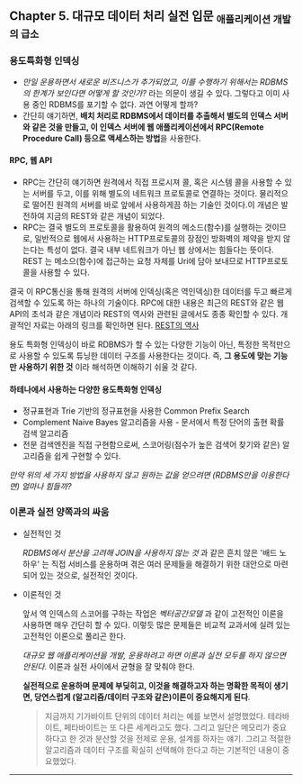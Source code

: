 ## Chapter 5. 대규모 데이터 처리 실전 입문 <sub>애플리케이션 개발의 급소</sub>

### 용도특화형 인덱싱

- *만일 운용하면서 새로운 비즈니스가 추가되었고, 이를 수행하기 위해서는 RDBMS의 한계가 보인다면 어떻게 할 것인가?* 라는 의문이 생길 수 있다. 그렇다고 이미 사용 중인 RDBMS를 포기할 수 없다. 과연 어떻게 할까?
- 간단히 얘기하면, **배치 처리로 RDBMS에서 데이터를 추출해서 별도의 인덱스 서버와 같은 것을 만들고, 이 인덱스 서버에 웹 애플리케이션에서 RPC(Remote Procedure Call) 등으로 액세스하는 방법**을 사용한다.



#### RPC, 웹 API

- RPC는 간단히 얘기하면 원격에서 직접 프로시져 콜, 혹은 시스템 콜을 사용할 수 있는 서버를 두고, 이를 위해 별도의 네트워크 프로토콜로 연결하는 것이다. 물리적으로 떨어진 원격의 서버를 바로 앞에서 사용하게끔 하는 기술인 것이다.이 개념은 발전하여 지금의 REST와 같은 개념이 되었다.
- RPC는 결국 별도의 프로토콜을 활용하여 원격의 메소드(함수)를 실행하는 것이므로, 일반적으로 웹에서 사용하는 HTTP프로토콜의 장점인 방화벽의 제약을 받지 않는다는 특성이 없다. 결국 내부 네트워크가 아닌 웹 상에서는 힘들다는 뜻이다. REST 는 메소으(함수)에 접근하는 요청 자체를 Uri에 담아 보내므로 HTTP프로토콜을 사용할 수 있다. 

결국 이 RPC통신을 통해 원격의 서버에 인덱싱(혹은 역인덱싱)한 데이터를 두고 빠르게 검색할 수 있도록 하는 하나의 기술이다. 
RPC에 대한 내용은 최근의 REST와 같은 웹 API의 초석과 같은 개념이라 REST의 역사와 관련된 글에서도 종종 확인할 수 있다. 개괄적인 자료는 아래의 링크를 확인하면 된다.
[REST의 역사](https://excitingstory.tistory.com/entry/REST-%EC%95%8C%EC%95%84%EB%B3%B4%EA%B8%B0-1%EB%B6%80-%EC%97%B0%EB%8F%99%EC%9D%98-%EC%97%AD%EC%82%AC?category=331319)

용도 특화형 인덱싱이 바로 RDBMS가 할 수 있는 다양한 기능이 아닌, 특정한 목적만으로 사용할 수 있도록 튜닝한 데이터 구조를 사용한다는 것이다. 즉, **그 용도에 맞는 기능만 사용하기 위한 것** 이라 해석하면 이해하기 쉬울 것 같다.



#### 하테나에서 사용하는 다양한 용도특화형 인덱싱

- 정규표현과 Trie 기반의 정규표현을 사용한 Common Prefix Search
- Complement Naive Bayes 알고리즘을 사용 - 문서에서 특정 단어의 출현 확률 검색 알고리즘
- 전문 검색엔진을 직접 구현함으로써, 스코어링(점수가 높은 검색어 찾기와 같은) 알고리즘을 쉽게 구현할 수 있다.

*만약 위의 세 가지 방법을 사용하지 않고 원하는 값을 얻으려면 (RDBMS만을 이용한다면) 얼마나 힘들까?*

### 이론과 실전 양쪽과의 싸움

- 실전적인 것

  *RDBMS에서 분산을 고려해 JOIN을 사용하지 않는 것* 과 같은 흔치 않은 '배드 노하우' 는 직접 서비스를 운용하며 겪은 여러 문제들을 해결하기 위한 대안으로 마련되어 있는 것으로, 실전적인 것이다.

- 이론적인 것

  앞서 역 인덱스의 스코어를 구하는 작업은 *벡터공간모델* 과 같이 고전적인 이론을 사용하면 매우 간단히 할 수 있다. 이렇듯 많은 문제들은 비교적 교과서에 실려 있는 고전적인 이론으로 풀리곤 한다.

  

  *대규모 웹 애플리케이션을 개발, 운용하려고 하면 이론과 실전 모두를 하지 않으면 안된다.* 이론과 실전 사이에서 균형을 잘 맞춰야 한다. 

  

  **실전적으로 운용하며 문제에 부딪히고, 이것을 해결하고자 하는 명확한 목적이 생기면, 당연스럽게 (알고리즘/데이터 구조와 같은)이론이 중요해지게 된다**. 

  

  > 지금까지 기가바이트 단위의 데이터 처리는 예를 보면서 설명했었다. 테라바이트, 페타바이트는 또 다른 세계라고도 했다. 그리고 일단은 메모리가 중요하다고 한 것과 분산할 것을 전제로 운용, 설계를 하자는 얘기. 그리고 적절한 알고리즘과 데이터 구조를 확실히 선택해야 한다고 하는 기본적인 내용이 중요했었다.

  




_ _ _
